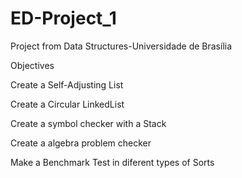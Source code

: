 # ED-Project_1
Project from Data Structures-Universidade de Brasília

Objectives

  Create a Self-Adjusting List
  
  Create a Circular LinkedList
  
  Create a symbol checker with a Stack
  
  Create a algebra problem checker
  
  Make a Benchmark Test in diferent types of Sorts
  
